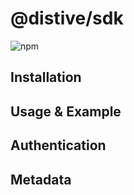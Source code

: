 # @distive/sdk

![npm](https://img.shields.io/npm/v/@distive/sdk)

## Installation

## Usage & Example

## Authentication

## Metadata